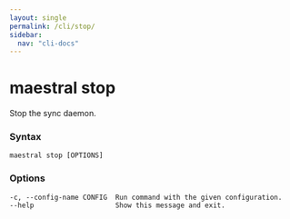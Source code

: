 ```yaml
---
layout: single
permalink: /cli/stop/
sidebar:
  nav: "cli-docs"
---
```


# maestral stop

Stop the sync daemon.

### Syntax

```
maestral stop [OPTIONS]
```

### Options

```
-c, --config-name CONFIG  Run command with the given configuration.
--help                    Show this message and exit.
```

